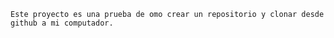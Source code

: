    Este proyecto es una prueba de omo crear un repositorio y clonar desde github a mi computador.
    